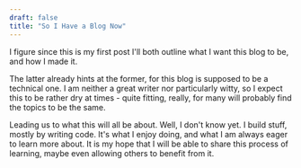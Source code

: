 ```yaml
---
draft: false
title: "So I Have a Blog Now"
---
```



I figure since this is my first post I'll both outline what I want this blog to be, and how I made it.

The latter already hints at the former, for this blog is supposed to be a technical one. I am neither a great writer nor particularly witty, so I expect this to be rather dry at times - quite fitting, really, for many will probably find the topics to be the same.

Leading us to what this will all be about. Well, I don't know yet. I build stuff, mostly by writing code. It's what I enjoy doing, and what I am always eager to learn more about. It is my hope that I will be able to share this process of learning, maybe even allowing others to benefit from it.